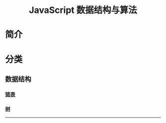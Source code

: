 <h1 align="center">JavaScript 数据结构与算法</h1>

# 简介
# 分类

## 数据结构
### [链表](https://github.com/lijiredback/javascript-algorithm/tree/master/src/linked-list)

### [树](https://github.com/lijiredback/javascript-algorithm/tree/master/src/data-structure/tree)

<hr />

